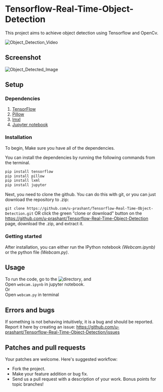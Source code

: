 # Tensorflow-Real-Time-Object-Detection

This project aims to achieve object detection using Tensorflow and OpenCv.

![Object_Detection_Video](https://github.com/u-prashant/Tensorflow-Real-Time-Object-Detection/blob/master/object.gif)

## Screenshot
![Object_Detected_Image](https://github.com/u-prashant/Tensorflow-Real-Time-Object-Detection/blob/master/object3.jpg)


## Setup 

### Dependencies

1. [TensorFlow](www.tensorflow.org)
2. [Pillow](https://pillow.readthedocs.io/en/latest/)
3. [lmxl](http://lxml.de/)
4. [Jupyter notebook](http://jupyter.org/install)


### Installation

To begin, Make sure you have all of the dependencies. 

You can install the dependencies by running the following commands from the terminal.

```python
pip install tensorflow
pip install pillow
pip install lxml
pip install jupyter
```

Next, you need to clone the github. You can do this with git, or you can just download the repository to .zip:

`git clone https://github.com/u-prashant/Tensorflow-Real-Time-Object-Detection.git` OR click the green "clone or download" button on the https://github.com/u-prashant/Tensorflow-Real-Time-Object-Detection page, download the .zip, and extract it.

### Getting started

After installation, you can either run the IPython notebook *(Webcam.ipynb)* or the python file *(Webcam.py)*.


## Usage

To run the code, go to the ![directory](https://github.com/u-prashant/Tensorflow-Real-Time-Object-Detection/tree/master/models/object_detection), and <br/>
Open `webcam.ipynb` in jupyter notebook. <br/>
Or <br/>
Open `webcam.py` in terminal

## Errors and bugs

If something is not behaving intuitively, it is a bug and should be reported.
Report it here by creating an issue: https://github.com/u-prashant/Tensorflow-Real-Time-Object-Detection/issues

## Patches and pull requests

Your patches are welcome. Here's suggested workflow:
 
* Fork the project.
* Make your feature addition or bug fix.
* Send us a pull request with a description of your work. Bonus points for topic branches!
